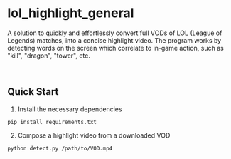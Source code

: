# lol_highlight_general
A solution to quickly and effortlessly convert full VODs of LOL (League of Legends) matches, into a concise highlight video. The program works by detecting words on the screen which correlate to in-game action, such as "kill", "dragon", "tower", etc.

<br>

## Quick Start
1. Install the necessary dependencies
```
pip install requirements.txt
```

2. Compose a highlight video from a downloaded VOD
```
python detect.py /path/to/VOD.mp4
```
